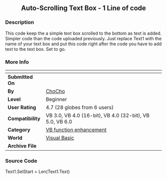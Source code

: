﻿<div align="center">

## Auto\-Scrolling Text Box \- 1 Line of code


</div>

### Description

This code keep the a simple text box scrolled to the bottom as text is added. Simpler code than the code uploaded previously. Just replace Text1 with the name of your text box and put this code right after the code you have to add text to the text box. Set to go.
 
### More Info
 


<span>             |<span>
---                |---
**Submitted On**   |
**By**             |[ChoCho](https://github.com/Planet-Source-Code/PSCIndex/blob/master/ByAuthor/chocho.md)
**Level**          |Beginner
**User Rating**    |4.7 (28 globes from 6 users)
**Compatibility**  |VB 3\.0, VB 4\.0 \(16\-bit\), VB 4\.0 \(32\-bit\), VB 5\.0, VB 6\.0
**Category**       |[VB function enhancement](https://github.com/Planet-Source-Code/PSCIndex/blob/master/ByCategory/vb-function-enhancement__1-25.md)
**World**          |[Visual Basic](https://github.com/Planet-Source-Code/PSCIndex/blob/master/ByWorld/visual-basic.md)
**Archive File**   |[](https://github.com/Planet-Source-Code/chocho-auto-scrolling-text-box-1-line-of-code__1-23039/archive/master.zip)





### Source Code

Text1.SelStart = Len(Text1.Text)

